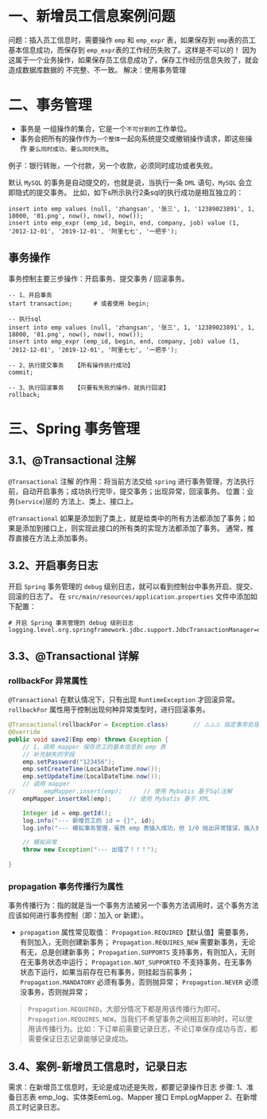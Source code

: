 # 一、新增员工信息案例问题
问题：插入员工信息时，需要操作 `emp` 和 `emp_expr` 表，如果保存到 `emp`表的员工基本信息成功，而保存到 `emp_expr`表的工作经历失败了。这样是不可以的！
因为这属于一个业务操作，如果保存员工信息成功了，保存工作经历信息失败了，就会造成数据库数据的 不完整、不一致。
解决：使用事务管理

# 二、事务管理
* 事务是 一组操作的集合，它是一个`不可分割的`工作单位。
* 事务会把所有的操作作为`一个整体`一起向系统提交或撤销操作请求，即这些操作 `要么同时成功，要么同时失败`。

例子：银行转账，一个付款，另一个收款，必须同时成功或者失败。

默认 `MySQL` 的事务是自动提交的，也就是说，当执行一条 `DML` 语句，`MySQL` 会立即隐式的提交事务。
比如，如下s所示执行2条sql的执行成功是相互独立的：
```mysql
insert into emp values (null, 'zhangsan', '张三', 1, '12389023891', 1, 18000, '01.png', now(), now(), now());
insert into emp_expr (emp_id, begin, end, company, job) value (1, '2012-12-01', '2019-12-01', '阿里七七', '一把手');
```

## 事务操作
事务控制主要三步操作：开启事务、提交事务 / 回滚事务。
```mysql
-- 1、开启事务
start transaction;      # 或者使用 begin;

-- 执行sql
insert into emp values (null, 'zhangsan', '张三', 1, '12389023891', 1, 18000, '01.png', now(), now(), now());
insert into emp_expr (emp_id, begin, end, company, job) value (1, '2012-12-01', '2019-12-01', '阿里七七', '一把手');

-- 2、执行提交事务   【所有操作执行成功】                   
commit;             

-- 3、执行回滚事务   【只要有失败的操作，就执行回滚】
rollback;
```

# 三、Spring 事务管理

## 3.1、@Transactional 注解
`@Transactional` 注解 的作用：将当前方法交给 `spring` 进行事务管理，方法执行前，自动开启事务；成功执行完毕，提交事务；出现异常，回滚事务。
位置：业务(`service`)层的 方法上、类上、接口上。

`@Transactional` 如果是添加到了类上，就是给类中的所有方法都添加了事务；如果是添加到接口上，则实现此接口的所有类的实现方法都添加了事务。
通常，推荐直接在方法上添加事务。

## 3.2、开启事务日志
开启 `Spring` 事务管理的 `debug` 级别日志，就可以看到控制台中事务开启、提交、回滚的日志了。
在 `src/main/resources/application.properties` 文件中添加如下配置：

```properties
# 开启 Spring 事务管理的 debug 级别日志
logging.level.org.springframework.jdbc.support.JdbcTransactionManager=debug
```

## 3.3、@Transactional 详解

### rollbackFor 异常属性

`@Transactional` 在默认情况下，只有出现 `RuntimeException` 才回滚异常。
`rollbackFor` 属性用于控制出现何种异常类型时，进行回滚事务。

```java
@Transactional(rollbackFor = Exception.class)       // ⚠️⚠️⚠️ 指定事务处理的异常
@Override
public void save2(Emp emp) throws Exception {
    // 1、调用 mapper 保存员工的基本信息到 emp 表
    // 补充缺失的字段
    emp.setPassword("123456");
    emp.setCreateTime(LocalDateTime.now());
    emp.setUpdateTime(LocalDateTime.now());
    // 调用 mapper
//        empMapper.insert(emp);      // 使用 Mybatis 基于Sql注解
    empMapper.insertXml(emp);     // 使用 Mybatis 基于 XML

    Integer id = emp.getId();
    log.info("--- 新增员工的 id = {}", id);
    log.info("--- 模拟事务管理，虽然 emp 表插入成功，但 1/0 抛出异常错误，插入的数据会回滚。");

    // 模拟异常
    throw new Exception("--- 出错了！！！");
    
}
```

### propagation 事务传播行为属性
事务传播行为：指的就是当一个事务方法被另一个事务方法调用时，这个事务方法应该如何进行事务控制（即：加入 or 新建）。

* `propagation` 属性常见取值：
`Propagation.REQUIRED`【默认值】需要事务，有则加入，无则创建新事务；
`Propagation.REQUIRES_NEW` 需要新事务，无论有无，总是创建新事务；
`Propagation.SUPPORTS` 支持事务，有则加入，无则在无事务状态中运行；
`Propagation.NOT_SUPPORTED` 不支持事务，在无事务状态下运行，如果当前存在已有事务，则挂起当前事务；
`Propagation.MANDATORY` 必须有事务，否则抛异常；
`Propagation.NEVER` 必须没事务，否则抛异常；


> `Propagation.REQUIRED`，大部分情况下都是用该传播行为即可。
> `Propagation.REQUIRES_NEW`，当我们不希望事务之间相互影响时，可以使用该传播行为。比如：下订单前需要记录日志，不论订单保存成功与否，都需要保证日志记录能够记录成功。


## 3.4、案例-新增员工信息时，记录日志
需求：在新增员工信息时，无论是成功还是失败，都要记录操作日志
步骤:
1、准备日志表 emp_log、实体类EemLog、Mapper 接口 EmpLogMapper
2、在新增员工时记录日志。

 
